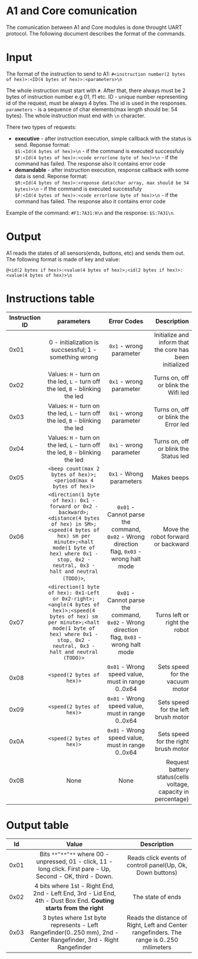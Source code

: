 # A1 and Core comunication
The comunication between A1 and Core modules is done throught UART protocol. The following document describes the format of the commands.

# Input
The format of the instruction to send to A1:
`#<instruction number(2 bytes of hex)>:<ID(4 bytes of hex)>:<parameters>\n`

The whole instruction must start with `#`. After that, there always must be 2 bytes of instruction number e.g 01, f1 etc. ID - unique number representing id of the request, must be always 4 bytes. The id is used in the responses. `parameters` - is a sequence of char elements(max length should be: 54 bytes). The whole instruction must end with `\n` character.

There two types of requests: 
* **executive** - after instruction execution, simple callback with the status is send. Reponse format:</br>
   `$S:<Id(4 bytes of hex)>\n` - if the command is executed successfuly</br>
   `$F:<Id(4 bytes of hex)>:<code error(one byte of hex)>\n` - if the command has failed. The response also it contains error code
* **demandable** - after instruction execution, response callback with some data is send. Reponse format:</br>
  `$R:<Id(4 bytes of hex)>:<reponse data(char array, max should be 54 bytes)>\n` - if the command is executed successfuly</br>
  `$F:<Id(4 bytes of hex)>:<code error(one byte of hex)>\n` - if the command has failed. The response also it contains error code

Example of the command: `#F1:7A31:H\n` and the response: `$S:7A31\n`.

# Output
A1 reads the states of all sensors(ends, buttons, etc) and sends them out. The following format is made of key and value:

`@<id(2 bytes if hex)>:<value(4 bytes of hex)>;<id(2 bytes if hex)>:<value(4 bytes of hex)>\n`


# Instructions table
| Instruction ID  |      parameters      |    Error Codes    |    Description      |
|--------------|:--------------------:|:-----------------:|--------------------:|
| 0x01 | 0 - initialization is succsessful; 1 - something wrong| `0x1` - wrong parameter | Initialize and inform that the core has been initialized |
| 0x02 |  Values: `H` - turn on the led, `L` - turn off the led, `B` - blinking the led | `0x1` - wrong parameter | Turns on, off or blink the Wifi led |
| 0x03 |  Values: `H` - turn on the led, `L` - turn off the led, `B` - blinking the led | `0x1` - wrong parameter | Turns on, off or blink the Error led |
| 0x04 |  Values: `H` - turn on the led, `L` - turn off the led, `B` - blinking the led | `0x1` - wrong parameter | Turns on, off or blink the Status led |
| 0x05 | `<beep count(max 2 bytes of hex)>;<period(max 4 bytes of hex)>` | `0x1` - Wrong parameters | Makes beeps |
| 0x06 | `<direction(1 byte of hex): 0x1 - forward or 0x2 - backward>;<distance(4 bytes of hex) in SM>;<speed(4 bytes of hex) sm per minute>;<halt mode(1 byte of hex) where 0x1 - stop, 0x2 - neutral, 0x3 - halt and neutral (TODO)>`, | `0x01` - Cannot parse the command, `0x02` - Wrong direction flag, `0x03` - wrong halt mode | Move the robot forward or backward |
| 0x07 | `<direction(1 byte of hex): 0x1-Left or 0x2-right>;<angle(4 bytes of hex)>;<speed(4 bytes of hex) sm per minute>;<halt mode(1 byte of hex) where 0x1 - stop, 0x2 - neutral, 0x3 - halt and neutral (TODO)>` | `0x01` - Cannot parse the command, `0x02` - Wrong direction flag, `0x03` - wrong halt mode | Turns left or right the robot |
| 0x08 | `<speed(2 bytes of hex)>` | `0x01` - Wrong speed value, must in range 0..0x64 | Sets speed for the vacuum motor |
| 0x09 | `<speed(2 bytes of hex)>` | `0x01` - Wrong speed value, must in range 0..0x64 | Sets speed for the left brush motor |
| 0x0A | `<speed(2 bytes of hex)>` | `0x01` - Wrong speed value, must in range 0..0x64 | Sets speed for the right brush motor |
| 0x0B | None | None | Request battery status(cells voltage, capacity in percentage) |

# Output table
|  Id  |              Value            |                     Description                    |
|------|:-----------------------------:|:--------------------------------------------------:|
| 0x01 | Bits `**^**^**` where 00 - unpressed, 01 - click, 11 - long click. First pare - Up, Second - OK, third - Down. | Reads click events of controll panel(Up, Ok, Down buttons) |
| 0x02 | 4 bits where 1st - Right End, 2nd - Left End, 3rd - Lid End, 4th - Dust Box End. __Couting starts from the right__ | The state of ends |
| 0x03 | 3 bytes where 1st byte represents - Left Rangefinder(0..250 mm), 2nd - Center Rangefinder, 3rd - Right Rangefinder | Reads the distance of Right, Left and Center rangefinders. The range is 0..250 milimeters | 
